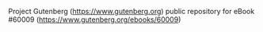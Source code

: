 Project Gutenberg (https://www.gutenberg.org) public repository for eBook #60009 (https://www.gutenberg.org/ebooks/60009)
